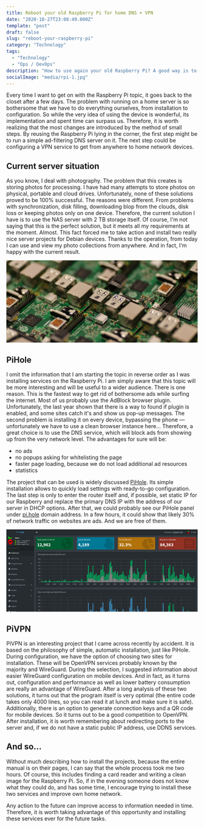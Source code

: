 ```yaml
---
title: Reboot your old Raspberry Pi for home DNS + VPN
date: "2020-10-27T23:08:49.000Z"
template: "post"
draft: false
slug: "reboot-your-raspberry-pi"
category: "Technology"
tags:
  - "Technology"
  - "Ops / DevOps"
description: "How to use again your old Raspberry Pi? A good way is to set up your home VPN + DNS server quickly and securely"
socialImage: "media/rpi-1.jpg"
---
```

Every time I want to get on with the Raspberry Pi topic, it goes back to the closet after a few days. The problem with running on a home server is so bothersome that we have to do everything ourselves, from installation to configuration. So while the very idea of using the device is wonderful, its implementation and spent time can surpass us.
Therefore, it is worth realizing that the most changes are introduced by the method of small steps. By reusing the Raspberry Pi lying in the corner, the first step might be to run a simple ad-filtering DNS server on it. The next step could be configuring a VPN service to get from anywhere to home network devices.

## Current server situation
As you know, I deal with photography. The problem that this creates is storing photos for processing. I have had many attempts to store photos on physical, portable and cloud drives. Unfortunately, none of these solutions proved to be 100% successful. The reasons were different. From problems with synchronization, disk filling, downloading blop from the clouds, disk loss or keeping photos only on one device. Therefore, the current solution I have is to use the NAS server with 2 TB storage itself. Of course, I'm not saying that this is the perfect solution, but it meets all my requirements at the moment. Almost.
This fact forced me to take action and install two really nice server projects for Debian devices. Thanks to the operation, from today I can use and view my photo collections from anywhere. And in fact, I'm happy with the current result.

![Preparation for RPi server use](/media/rpi-1.jpg)

## PiHole
I omit the information that I am starting the topic in reverse order as I was installing services on the Raspberry Pi. I am simply aware that this topic will be more interesting and will be useful to a wider audience. There is one reason. This is the fastest way to get rid of bothersome ads while surfing the internet. Most of us probably use the AdBlock browser plugin. Unfortunately, the last year shown that there is a way to found if plugin is enabled, and some sites catch it's and show us pop-up messages. The second problem is installing it on every device, bypassing the phone — unfortunately we have to use a clean browser instance here... Therefore, a great choice is to use the DNS service, which will block ads from showing up from the very network level. The advantages for sure will be:

- no ads
- no popups asking for whitelisting the page
- faster page loading, because we do not load additional ad resources
- statistics

The project that can be used is widely discussed [PiHole](https://pi-hole.net/). Its simple installation allows to quickly load settings with ready-to-go configuration. The last step is only to enter the router itself and, if possible, set static IP for our Raspberry and replace the primary DNS IP with the address of our server in DHCP options. After that, we could probably see our PiHole panel under [pi.hole](http://pi.hole/) domain address. In a few hours, it could show that likely 30% of network traffic on websites are ads. And we are free of them.

![PiHole admin dashboard](/media/pi-hole.png)

## PiVPN

PiVPN is an interesting project that I came across recently by accident. It is based on the philosophy of simple, automatic installation, just like PiHole. During configuration, we have the option of choosing two sites for installation. These will be OpenVPN services probably known by the majority and WireGuard. During the selection, I suggested information about easier WireGuard configuration on mobile devices. And in fact, as it turns out, configuration and performance as well as lower battery consumption are really an advantage of WireGuard. After a long analysis of these two solutions, it turns out that the program itself is very optimal (the entire code takes only 4000 lines, so you can read it at lunch and make sure it is safe). Additionally, there is an option to generate connection keys and a QR code for mobile devices. So it turns out to be a good competition to OpenVPN. After installation, it is worth remembering about redirecting ports to the server and, if we do not have a static public IP address, use DDNS services.

## And so...

Without much describing how to install the projects, because the entire manual is on their pages, I can say that the whole process took me two hours. Of course, this includes finding a card reader and writing a clean image for the Raspberry Pi. So, if in the evening someone does not know what they could do, and has some time, I encourage trying to install these two services and improve own home network.

Any action to the future can improve access to information needed in time. Therefore, it is worth taking advantage of this opportunity and installing these services ever for the future tasks.